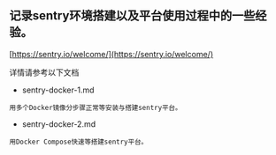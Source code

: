 ## 记录sentry环境搭建以及平台使用过程中的一些经验。    
[https://sentry.io/welcome/](https://sentry.io/welcome/)   



详情请参考以下文档   
- sentry-docker-1.md     
```
用多个Docker镜像分步骤正常等安装与搭建sentry平台。  
```

- sentry-docker-2.md       
```
用Docker Compose快速等搭建sentry平台。
```
